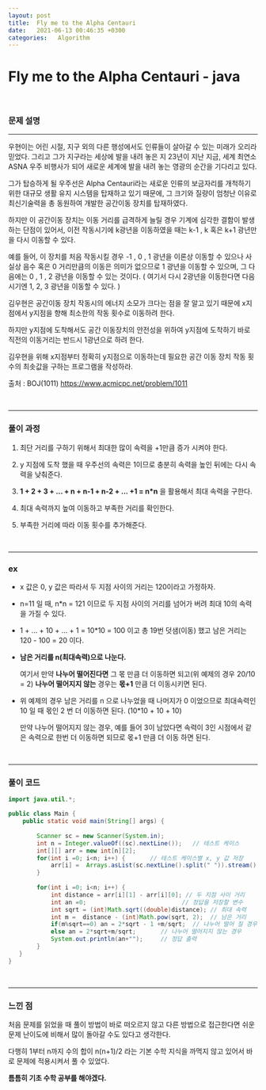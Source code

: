 ```yaml
---
layout: post
title:  Fly me to the Alpha Centauri
date:   2021-06-13 00:46:35 +0300
categories:   Algorithm
---
```

# Fly me to the Alpha Centauri - java

<br>

### 문제 설명
---
우현이는 어린 시절, 지구 외의 다른 행성에서도 인류들이 살아갈 수 있는 미래가 오리라 믿었다. 그리고 그가 지구라는 세상에 발을 내려 놓은 지 23년이 지난 지금, 세계 최연소 ASNA 우주 비행사가 되어 새로운 세계에 발을 내려 놓는 영광의 순간을 기다리고 있다.

그가 탑승하게 될 우주선은 Alpha Centauri라는 새로운 인류의 보금자리를 개척하기 위한 대규모 생활 유지 시스템을 탑재하고 있기 때문에, 그 크기와 질량이 엄청난 이유로 최신기술력을 총 동원하여 개발한 공간이동 장치를 탑재하였다.

 하지만 이 공간이동 장치는 이동 거리를 급격하게 늘릴 경우 기계에 심각한 결함이 발생하는 단점이 있어서, 이전 작동시기에 k광년을 이동하였을 때는 k-1 , k 혹은 k+1 광년만을 다시 이동할 수 있다.
 
  예를 들어, 이 장치를 처음 작동시킬 경우 -1 , 0 , 1 광년을 이론상 이동할 수 있으나 사실상 음수 혹은 0 거리만큼의 이동은 의미가 없으므로 1 광년을 이동할 수 있으며, 그 다음에는 0 , 1 , 2 광년을 이동할 수 있는 것이다. ( 여기서 다시 2광년을 이동한다면 다음 시기엔 1, 2, 3 광년을 이동할 수 있다. )

김우현은 공간이동 장치 작동시의 에너지 소모가 크다는 점을 잘 알고 있기 때문에 x지점에서 y지점을 향해 최소한의 작동 횟수로 이동하려 한다.

 하지만 y지점에 도착해서도 공간 이동장치의 안전성을 위하여 y지점에 도착하기 바로 직전의 이동거리는 반드시 1광년으로 하려 한다.

김우현을 위해 x지점부터 정확히 y지점으로 이동하는데 필요한 공간 이동 장치 작동 횟수의 최솟값을 구하는 프로그램을 작성하라.

출처 : BOJ(1011) https://www.acmicpc.net/problem/1011


<br>

---
### 풀이 과정

1. 최단 거리를 구하기 위해서 최대한 많이 속력을 +1만큼 증가 시켜야 한다.

2. y 지점에 도착 했을 때 우주선의 속력은 1이므로 충분히 속력을 높인 뒤에는 다시 속력을 낮춰준다.

3. **1 + 2 + 3 + ... + n + n-1 + n-2 + ... +1 = n*n** 을 활용해서 최대 속력을 구한다.

4. 최대 속력까지 높여 이동하고 부족한 거리를 확인한다.

5. 부족한 거리에 따라 이동 횟수를 추가해준다.

<br>

---
### ex
- x 값은 0, y 값은 따라서 두 지점 사이의 거리는 120이라고 가정하자.

- n=11 일 때,  n*n = 121 이므로 두 지점 사이의 거리를 넘어가 버려 최대 10의 속력을 가질 수 있다.

- 1 + ... + 10 + ... + 1 = 10*10 = 100 이고 총 19번 덧샘(이동) 했고 남은 거리는 120 - 100 = 20 이다.

- **남은 거리를 n(최대속력)으로 나눈다.**

    여기서 만약 **나누어 떨어진다면** 그 몫 만큼 더 이동하면 되고(위 예제의 경우 20/10 = 2) **나누어 떨어지지 않는** 경우는 **몫+1** 만큼 더 이동시키면 된다.

- 위 예제의 경우 남은 거리를 n 으로 나누었을 때 나머지가 0 이었으므로 최대속력인 10 일 때 몫인 2 번 더 이동하면 된다. (10*10 + 10 + 10)

    만약 나누어 떨어지지 않는 경우, 예를 들어 3이 남았다면 속력이 3인 시점에서 같은 속력으로 한번 더 이동하면 되므로 몫+1 만큼 더 이동 하면 된다.

<br>

---
### 풀이 코드
```java
import java.util.*;

public class Main {
	public static void main(String[] args) {
        
		Scanner sc = new Scanner(System.in);
		int n = Integer.valueOf((sc).nextLine());   // 테스트 케이스
		int[][] arr = new int[n][2];
		for(int i =0; i<n; i++) {       // 테스트 케이스별 x, y 값 저장
			arr[i] =  Arrays.asList(sc.nextLine().split(" ")).stream().mapToInt(Integer::parseInt).toArray();
		}
		
		for(int i =0; i<n; i++) {
			int distance = arr[i][1] - arr[i][0]; // 두 지점 사이 거리
			int an =0;                           // 정답을 저장할 변수
			int sqrt = (int)Math.sqrt((double)distance); // 최대 속력
			int m =  distance - (int)Math.pow(sqrt, 2);  // 남은 거리
			if(m%sqrt==0) an = 2*sqrt - 1 +m/sqrt;  // 나누어 떨어 질 경우
			else an = 2*sqrt+m/sqrt;       // 나누어 떨어지지 않는 경우
			System.out.println(an+"");     // 정답 출력
		}
   }
}
```

<br>

---
### 느낀 점
처음 문제를 읽었을 때 풀이 방법이 바로 떠오르지 않고 다른 방법으로 접근한다면 쉬운 문제 난이도에 비해서 많이 돌아갈 수도 있다고 생각한다. 

다행히 1부터 n까지 수의 합이 n(n+1)/2 라는 기본 수학 지식을 까먹지 않고 있어서 바로 문제에 적용시켜서 풀 수 있었다. 

**틈틈히 기초 수학 공부를 해야겠다.**